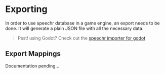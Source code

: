 # Exporting

In order to use speechr database in a game engine, an export needs to be done. It will generate a plain JSON file with all the necessary data.

> Psst! using Godot? Check out the [speechr importer for godot](https://github.com/ajboni/godot-speechr-import/)


## Export Mappings
Documentation pending...